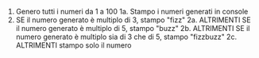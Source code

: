 1. Genero tutti i numeri da 1 a 100
1a. Stampo i numeri generati in console
2. SE il numero generato è multiplo di 3, stampo "fizz"
2a. ALTRIMENTI SE il numero generato è multiplo di 5, stampo "buzz"
2b. ALTRIMENTI SE il numero generato è multiplo sia di 3 che di 5, stampo "fizzbuzz"
2c. ALTRIMENTI stampo solo il numero